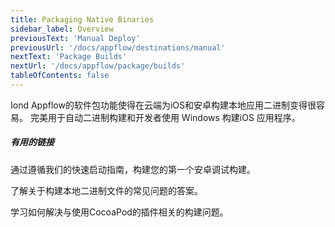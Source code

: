 ```yaml
---
title: Packaging Native Binaries
sidebar_label: Overview
previousText: 'Manual Deploy'
previousUrl: '/docs/appflow/destinations/manual'
nextText: 'Package Builds'
nextUrl: '/docs/appflow/package/builds'
tableOfContents: false
---
```


Iond Appflow的软件包功能使得在云端为iOS和安卓构建本地应用二进制变得很容易。 完美用于自动二进制构建和开发者使用 Windows 构建iOS 应用程序。

##### 有用的链接

<docs-cards> <docs-card header="Build a Native Binary" href="/docs/appflow/quickstart/package" icon="/docs/assets/icons/guide-quickstart-icon.png"> 

通过遵循我们的快速启动指南，构建您的第一个安卓调试构建。</docs-card>

<docs-card header="Package FAQ" href="https://ionic.zendesk.com/hc/en-us/categories/360000410494-Package" icon="/docs/assets/icons/guide-faq-icon.png"> 

了解关于构建本地二进制文件的常见问题的答案。</docs-card>

<docs-card header="Managing Plugins using CocoaPods" href="https://ionic.zendesk.com/hc/en-us/articles/360010049673-Managing-plugins-using-CocoaPods-in-Ionic-Appflow-" icon="/docs/assets/icons/guide-faq-icon.png"> 

学习如何解决与使用CocoaPod的插件相关的构建问题。</docs-card>

</docs-cards>
